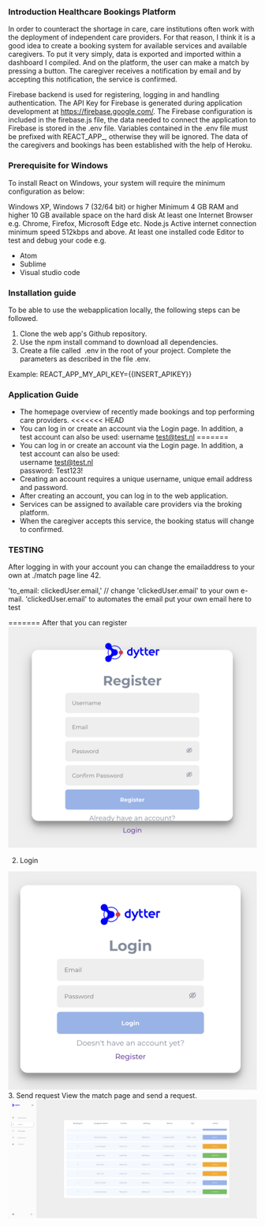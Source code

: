 ### Introduction Healthcare Bookings Platform
In order to counteract the shortage in care, care institutions often work with the deployment of independent care providers. For that reason, I think it is a good idea to create a booking system for available services and available caregivers. To put it very simply, data is exported and imported within a dashboard I compiled. And on the platform, the user can make a match by pressing a button. The caregiver receives a notification by email and by accepting this notification, the service is confirmed.

Firebase backend is used for registering, logging in and handling authentication. The API Key for Firebase is generated during application development at https://firebase.google.com/. The Firebase configuration is included in the firebase.js file, the data needed to connect the application to Firebase is stored in the .env file. Variables contained in the .env file must be prefixed with REACT_APP_, otherwise they will be ignored. The data of the caregivers and bookings has been established with the help of Heroku.

### Prerequisite for Windows
To install React on Windows, your system will require the minimum configuration as below:

Windows XP, Windows 7 (32/64 bit) or higher
Minimum 4 GB RAM and higher
10 GB available space on the hard disk
At least one Internet Browser e.g. Chrome, Firefox, Microsoft Edge etc.
Node.js
Active internet connection minimum speed 512kbps and above.
At least one installed code Editor to test and debug your code e.g.  
* Atom
* Sublime
* Visual studio code

### Installation guide 
To be able to use the webapplication locally, the following steps can be followed.
1. Clone the web app's Github repository.
2. Use the npm install command to download all dependencies.
3. Create a file called  .env in the root of your project. Complete the parameters as described in the file .env.  

Example: REACT_APP_MY_API_KEY={{INSERT_APIKEY}}

### Application Guide
* The homepage overview of recently made bookings and top performing care providers.
<<<<<<< HEAD
* You can log in or create an account via the Login page. In addition, a test account can also be used:
	username test@test.nl
=======
* You can log in or create an account via the Login page. In addition, a test account can also be used:<br>
	username test@test.nl<br>
	password: Test123!
* Creating an account requires a unique username, unique email address and password.
* After creating an account, you can log in to the web application.
* Services can be assigned to available care providers via the broking platform.
* When the caregiver accepts this service, the booking status will change to confirmed.

### TESTING
After logging in with your account you can change the emailaddress to your own at ./match page line 42.

'to_email: clickedUser.email,' // change 'clickedUser.email' to your own e-mail. 'clickedUser.email' to automates the email put your own email here to test

=======
After that you can register 
<a href="" rel="screenshot register"><img src="https://github.com/gmhislop/caregiver-booking-system/blob/d709aed7241da4a09e01914522100831d527647a/src/assets/Screenshot%203.png" alt="" /></a>

2. Login

<a href="" rel="send request"><img src="https://github.com/gmhislop/caregiver-booking-system/blob/d709aed7241da4a09e01914522100831d527647a/src/assets/Screenshot%202.png" alt="" /></a>
3. Send request
View the match page and send a request.
<a href="" rel="send request"><img src="https://github.com/gmhislop/caregiver-booking-system/blob/d709aed7241da4a09e01914522100831d527647a/src/assets/Screenshot.png" alt="" /></a>
